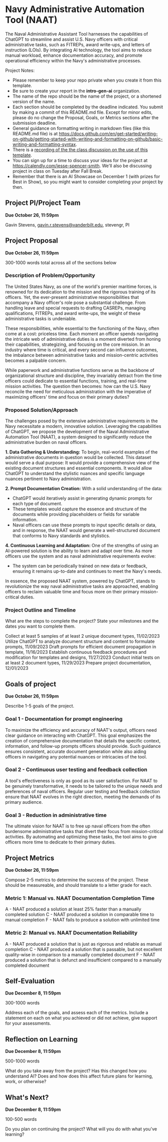 # Navy Administrative Automation Tool (NAAT)
The Naval Administrative Assistant Tool harnesses the capabilities of ChatGPT to streamline and assist U.S. Navy officers with critical administrative tasks, such as FITREPs, award write-ups, and letters of instruction (LOIs). By integrating AI technology, the tool aims to reduce manual workload, enhance documentation accuracy, and promote operational efficiency within the Navy's administrative processes.

Project Notes:

- Please remember to keep your repo private when you create it from this template.
- Be sure to create your report in the **intro-gen-ai** organization. 
- The name of the repo should be the name of the project, or a shortened version of the name.
- Each section should be completed by the deadline indicated. You submit by making a commit of this README.md file. Except for minor edits, please do no change the Proposal, Goals, or Metrics sections after the submission deadline.
- General guidance on formatting writing in markdown files (like this README.md file) is at https://docs.github.com/en/get-started/writing-on-github/getting-started-with-writing-and-formatting-on-github/basic-writing-and-formatting-syntax.
- There is a [recording of the the class discussion on the use of this template](https://vanderbilt.zoom.us/rec/share/RjihScz0Ti7RId0KMj7GWBc8XueS571_JnFqDQwli0AuKLsgaau0j_RcphBjwYtV.HP10ROf2TwPUn6TA?startTime=1697553005000).
- You can sign up for a time to discuss your ideas for the project at https://calendly.com/jesse-spencer-smith. We'll also be discussing project in class on Tuesday after Fall Break.
- Remember that there is an AI Showcase on December 1 (with prizes for Best in Show), so you might want to consider completing your project by then. 

## Project PI/Project Team 
**Due October 26, 11:59pm**

Gavin Stevens, gavin.r.stevens@vanderbilt.edu, stevengr, PI

## Project Proposal 
**Due October 26, 11:59pm**

300-1000 words total across all of the sections below

### Description of Problem/Opportunity
The United States Navy, as one of the world's premier maritime forces, is renowned for its dedication to the mission and the rigorous training of its officers. Yet, the ever-present administrative responsibilities that accompany a Navy officer's role pose a substantial challenge. From handling leave and special requests to drafting CASREPs, managing qualifications, FITREPs, and award write-ups, the weight of these administrative tasks is undeniable.

These responsibilities, while essential to the functioning of the Navy, often come at a cost: priceless time. Each moment an officer spends navigating the intricate web of administrative duties is a moment diverted from honing their capabilities, strategizing, and focusing on the core mission. In an industry where time is critical, and every second can influence outcomes, the imbalance between administrative tasks and mission-centric activities becomes a palpable concern.

While paperwork and administrative functions serve as the backbone of organizational structure and discipline, they invariably detract from the time officers could dedicate to essential functions, training, and real-time mission activities. The question then becomes: how can the U.S. Navy reconcile the need for meticulous administration with the imperative of maximizing officers' time and focus on their primary duties?

### Proposed Solution/Approach
The challenges posed by the extensive administrative requirements in the Navy necessitate a modern, innovative solution. Leveraging the capabilities of ChatGPT, we propose the development of the Naval Administrative Automation Tool (NAAT), a system designed to significantly reduce the administrative burden on naval officers.

**1. Data Gathering & Understanding:**
To begin, real-world examples of the administrative documents in question would be collected. This dataset would serve a dual purpose:
It would provide a comprehensive view of the existing document structures and essential components.
It would allow ChatGPT to understand the stylistic nuances and specific language nuances pertinent to Navy administration.

**2. Prompt Documentation Creation:**
With a solid understanding of the data:
- ChatGPT would iteratively assist in generating dynamic prompts for each type of document.
- These templates would capture the essence and structure of the documents while providing placeholders or fields for variable information.
- Naval officers can use these prompts to input specific details or data, and in response, the NAAT would generate a well-structured document that conforms to Navy standards and stylistics.

**4. Continuous Learning and Adaptation:**
One of the strengths of using an AI-powered solution is the ability to learn and adapt over time. As more officers use the system and as naval administrative requirements evolve:
- The system can be periodically trained on new data or feedback, ensuring it remains up-to-date and continues to meet the Navy's needs.

In essence, the proposed NAAT system, powered by ChatGPT, stands to revolutionize the way naval administrative tasks are approached, enabling officers to reclaim valuable time and focus more on their primary mission-critical duties.

### Project Outline and Timeline
What are the steps to complete the project? State your milestones and the dates you want to complete them. 

Collect at least 5 samples of at least 2 unique document types, 11/02/2023
Utilize ChatGPT to analyze document structure and content to formulate prompts, 11/09/2023
Draft prompts for efficient document propagation in template, 11/16/2023
Establish continuous feedback procedures and modification for templates and designs, 11/27/2023
Conduct initial tests on at least 2 document types, 11/29/2023
Prepare project documentation, 12/01/2023

## Goals of project 
**Due October 26, 11:59pm**

Describe 1-5 goals of the project. 
### Goal 1 - Documentation for prompt engineering
To maximize the efficiency and accuracy of NAAT's output, officers need clear guidance on interacting with ChatGPT. This goal emphasizes the creation of comprehensive documentation that details the specific context, information, and follow-up prompts officers should provide. Such guidance ensures consistent, accurate document generation while also aiding officers in navigating any potential nuances or intricacies of the tool.

### Goal 2 - Continuous user testing and feedback collection
A tool's effectiveness is only as good as its user satisfaction. For NAAT to be genuinely transformative, it needs to be tailored to the unique needs and preferences of naval officers. Regular user testing and feedback collection ensure that NAAT evolves in the right direction, meeting the demands of its primary audience.

### Goal 3 - Reduction in administrative time
The ultimate vision for NAAT is to free up naval officers from the often burdensome administrative tasks that divert their focus from mission-critical activities. By automating and optimizing these tasks, the tool aims to give officers more time to dedicate to their primary duties.

## Project Metrics 
**Due October 26, 11:59pm**

Compose 2-5 metrics to determine the success of the project. These should be measureable, and should translate to a letter grade for each. 
### Metric 1: Manual vs. NAAT Documentation Completion Time
A - NAAT produced a solution at least 25% faster than a manually completed solution
C - NAAT produced a solution in comparable time to manual completion
F - NAAT fails to produce a solution with unlimited time

### Metric 2: Manual vs. NAAT Documentation Reliability
A - NAAT produced a solution that is just as rigorous and reliable as manual completion
C - NAAT produced a solution that is passable, but not excellent quality-wise in comparison to a manually completed document
F - NAAT produced a solution that is defunct and insufficient compared to a manually completed document


## Self-Evaluation
**Due December 8, 11:59pm**

300-1000 words

Address each of the goals, and assess each of the metrics. Include a statement on each on what you achieved or did not achieve, give support for your assessments.

## Reflection on Learning
**Due December 8, 11:59pm**

500-1000 words

What do you take away from the project? Has this changed how you understand AI? Does and how does this affect future plans for learning, work, or otherwise?

## What's Next?
**Due December 8, 11:59pm**

100-500 words

Do you plan on continuing the project? What will you do with what you've learning?
